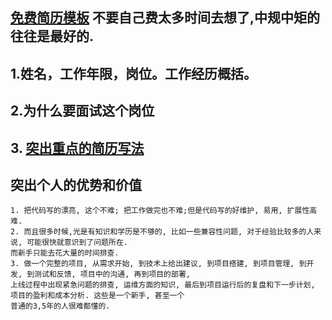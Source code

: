 ## [免费简历模板](https://www.51386.com/) 不要自己费太多时间去想了,中规中矩的往往是最好的.
## 1.姓名，工作年限，岗位。工作经历概括。
## 2.为什么要面试这个岗位
## 3. [突出重点的简历写法](https://www.ruanyifeng.com/blog/2020/01/technical-resume.html)

## 突出个人的优势和价值
```
1. 把代码写的漂亮, 这个不难; 把工作做完也不难;但是代码写的好维护, 易用, 扩展性高难. 
2. 而且很多时候,光是有知识和学历是不够的, 比如一些兼容性问题, 对于经验比较多的人来说, 可能很快就意识到了问题所在.
而新手只能去花大量的时间排查. 
3. 做一个完整的项目, 从需求开始, 到技术上给出建议, 到项目搭建, 到项目管理, 到开发, 到测试和反馈, 项目中的沟通, 再到项目的部署,
上线过程中出现紧急问题的排查, 运维方面的知识, 最后到项目运行后的复盘和下一步计划, 项目的盈利和成本分析. 这些是一个新手, 甚至一个
普通的3,5年的人很难都懂的.
```
